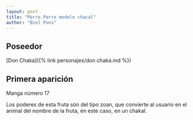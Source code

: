 ```yaml
---
layout: post
title: "Perro Perro modelo chacal"
author: "Biel Pons"
---
```


## Poseedor

[Don Chaka]({% link personajes/don chaka.md %})

## Primera aparición

Manga número 17

Los poderes de esta fruta són del tipo zoan, que convierte al usuario en el animal del nombre de la fruta, en este caso, en un chakal.
